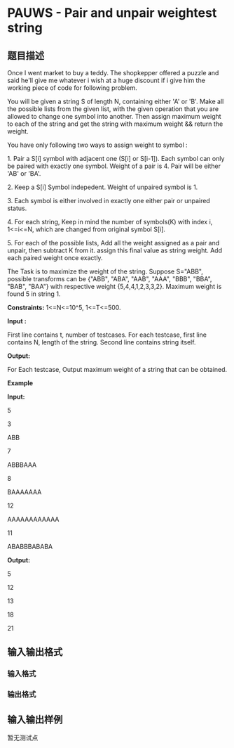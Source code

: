 # PAUWS - Pair and unpair weightest string

## 题目描述

Once I went market to buy a teddy. The shopkepper offered a puzzle and said he'll give me whatever i wish at a huge discount if i give him the working piece of code for following problem.

You will be given a string S of length N, containing either 'A' or 'B'. Make all the possible lists from the given list, with the given operation that you are allowed to change one symbol into another. Then assign maximum weight to each of the string and get the string with maximum weight && return the weight.

You have only following two ways to assign weight to symbol :

1\. Pair a S\[i\] symbol with adjacent one (S\[i\] or S\[i-1\]). Each symbol can only be paired with exactly one symbol. Weight of a pair is 4. Pair will be either 'AB' or 'BA'.

2\. Keep a S\[i\] Symbol indepedent. Weight of unpaired symbol is 1.

3\. Each symbol is either involved in exactly one either pair or unpaired status.

4\. For each string, Keep in mind the number of symbols(K) with index i, 1<=i<=N, which are changed from original symbol S\[i\].

5\. For each of the possible lists, Add all the weight assigned as a pair and unpair, then subtract K from it. assign this final value as string weight. Add each paired weight once exactly.

The Task is to maximize the weight of the string. Suppose S="ABB", possible transforms can be {"ABB", "ABA", "AAB", "AAA", "BBB", "BBA", "BAB", "BAA"} with respective weight {5,4,4,1,2,3,3,2}. Maximum weight is found 5 in string 1.

**Constraints:** 1<=N<=10^5, 1<=T<=500.

**Input :**

First line contains t, number of testcases. For each testcase, first line contains N, length of the string. Second line contains string itself.

**Output:**

For Each testcase, Output maximum weight of a string that can be obtained.

**Example**

**Input:**

5

3

ABB

7

ABBBAAA

8

BAAAAAAA

12

AAAAAAAAAAAA

11

ABABBBABABA

**Output:**

5

12

13

18

21

## 输入输出格式

### 输入格式

### 输出格式

## 输入输出样例

暂无测试点


